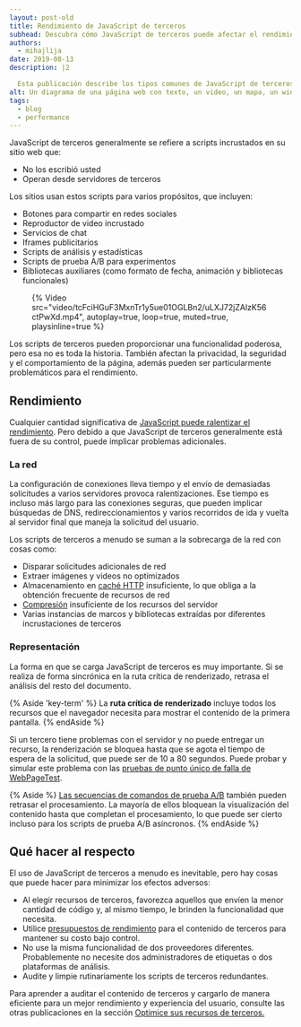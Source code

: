 ```yaml
---
layout: post-old
title: Rendimiento de JavaScript de terceros
subhead: Descubra cómo JavaScript de terceros puede afectar el rendimiento y lo que puede hacer para evitar que se ralenticen sus sitios.
authors:
  - mihajlija
date: 2019-08-13
description: |2

  Esta publicación describe los tipos comunes de JavaScript de terceros y los problemas de rendimiento que pueden causar. También proporciona una guía general sobre cómo optimizar los scripts de terceros.
alt: Un diagrama de una página web con texto, un video, un mapa, un widget de chat y botones para compartir en las redes sociales.
tags:
  - blog
  - performance
---
```


JavaScript de terceros generalmente se refiere a scripts incrustados en su sitio web que:

- No los escribió usted
- Operan desde servidores de terceros

Los sitios usan estos scripts para varios propósitos, que incluyen:

- Botones para compartir en redes sociales
- Reproductor de video incrustado
- Servicios de chat
- Iframes publicitarios
- Scripts de análisis y estadísticas
- Scripts de prueba A/B para experimentos
- Bibliotecas auxiliares (como formato de fecha, animación y bibliotecas funcionales)

<figure class="w-figure w-figure--fullbleed">{% Video src="video/tcFciHGuF3MxnTr1y5ue01OGLBn2/uLXJ72jZAlzK56ctPwXd.mp4", autoplay=true, loop=true, muted=true, playsinline=true %}</figure>

Los scripts de terceros pueden proporcionar una funcionalidad poderosa, pero esa no es toda la historia. También afectan la privacidad, la seguridad y el comportamiento de la página⁠, además pueden ser particularmente problemáticos para el rendimiento.

## Rendimiento

Cualquier cantidad significativa de [JavaScript puede ralentizar el rendimiento](/bootup-time). Pero debido a que JavaScript de terceros generalmente está fuera de su control, puede implicar problemas adicionales.

### La red

La configuración de conexiones lleva tiempo y el envío de demasiadas solicitudes a varios servidores provoca ralentizaciones. Ese tiempo es incluso más largo para las conexiones seguras, que pueden implicar búsquedas de DNS, redireccionamientos y varios recorridos de ida y vuelta al servidor final que maneja la solicitud del usuario.

Los scripts de terceros a menudo se suman a la sobrecarga de la red con cosas como:

- Disparar solicitudes adicionales de red
- Extraer imágenes y videos no optimizados
- Almacenamiento en [caché HTTP](https://developers.google.com/web/fundamentals/performance/optimizing-content-efficiency/http-caching) insuficiente, lo que obliga a la obtención frecuente de recursos de red
- [Compresión](https://developers.google.com/web/fundamentals/performance/optimizing-content-efficiency/optimize-encoding-and-transfer) insuficiente de los recursos del servidor
- Varias instancias de marcos y bibliotecas extraídas por diferentes incrustaciones de terceros

### Representación

La forma en que se carga JavaScript de terceros es muy importante. Si se realiza de forma sincrónica en la ruta crítica de renderizado, retrasa el análisis del resto del documento.

{% Aside 'key-term' %} La **ruta crítica de renderizado** incluye todos los recursos que el navegador necesita para mostrar el contenido de la primera pantalla. {% endAside %}

Si un tercero tiene problemas con el servidor y no puede entregar un recurso, la renderización se bloquea hasta que se agota el tiempo de espera de la solicitud, que puede ser de 10 a 80 segundos. Puede probar y simular este problema con las [pruebas de punto único de falla de WebPageTest](https://css-tricks.com/use-webpagetest-api/#single-point-of-failure).

{% Aside %} [Las secuencias de comandos de prueba A/B](https://developers.google.com/web/fundamentals/performance/optimizing-content-efficiency/loading-third-party-javascript/#ab_test_smaller_samples_of_users) también pueden retrasar el procesamiento. La mayoría de ellos bloquean la visualización del contenido hasta que completan el procesamiento, lo que puede ser cierto incluso para los scripts de prueba A/B asíncronos. {% endAside %}

## Qué hacer al respecto

El uso de JavaScript de terceros a menudo es inevitable, pero hay cosas que puede hacer para minimizar los efectos adversos:

- Al elegir recursos de terceros, favorezca aquellos que envíen la menor cantidad de código y, al mismo tiempo, le brinden la funcionalidad que necesita.
- Utilice [presupuestos de rendimiento](/use-lighthouse-for-performance-budgets/) para el contenido de terceros para mantener su costo bajo control.
- No use la misma funcionalidad de dos proveedores diferentes. Probablemente no necesite dos administradores de etiquetas o dos plataformas de análisis.
- Audite y limpie rutinariamente los scripts de terceros redundantes.

Para aprender a auditar el contenido de terceros y cargarlo de manera eficiente para un mejor rendimiento y experiencia del usuario, consulte las otras publicaciones en la sección [Optimice sus recursos de terceros.](/fast/#optimize-your-third-party-resources)
